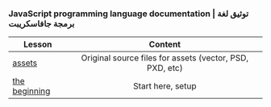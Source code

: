

### JavaScript programming language documentation | توثيق لغة برمجة جافاسكريبت

|  Lesson | Content |
| ------ |:-----:|
|[assets](./assets/README.md)|Original source files for assets (vector, PSD, PXD, etc)|
|[the beginning](./The-Beginning/README.md)|Start here, setup|
